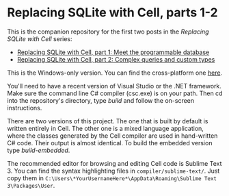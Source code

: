 # Replacing SQLite with Cell, parts 1-2

This is the companion repository for the first two posts in the *Replacing SQLite with Cell* series:

* <a href='https://medium.com/@cell.lang.dev/replacing-sqlite-with-cell-part-1-fb5d636b5fd0'>Replacing SQLite with Cell, part 1: Meet the programmable database</a>
* <a href='https://medium.com/@cell.lang.dev/replacing-sqlite-with-cell-part-2-a5eb6a21de2d'>Replacing SQLite with Cell, part 2: Complex queries and custom types</a>

This is the Windows-only version. You can find the cross-platform one <a href='https://github.com/cell-lang/replacing-sqlite-with-cell-part-1-2-unix'>here</a>.

You'll need to have a recent version of Visual Studio or the .NET framework. Make sure the command line C# compiler (csc.exe) is on your path. Then cd into the repository's directory, type *build* and follow the on-screen instructions.

There are two versions of this project. The one that is built by default is written entirely in Cell. The other one is a mixed language application, where the classes generated by the Cell compiler are used in hand-written C# code. Their output is almost identical. To build the embedded version type *build-embedded*.

The recommended editor for browsing and editing Cell code is Sublime Text 3. You can find the syntax highlighting files in ```compiler/sublime-text/```. Just copy them in ```C:\Users\*YourUsernameHere*\AppData\Roaming\Sublime Text 3\Packages\User```.
